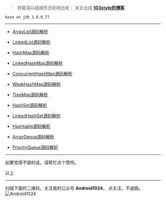 >转载请以链接形式标明出处： 
本文出自:[**103style的博客**](http://blog.csdn.net/lxk_1993) 

`base on jdk_1.8.0_77`

---

* [ArrayList源码解析](https://www.jianshu.com/p/c821a6089c49)

* [LinkedList源码解析](https://www.jianshu.com/p/f1e8e5a83866)

* [HashMap源码解析](https://www.jianshu.com/p/d4fee00fe2f8)

* [LinkedHashMap源码解析](https://www.jianshu.com/p/0025b7229144)

* [ConcurrentHashMap源码解析](https://www.jianshu.com/p/e19d829ca44c)

* [WeakHashMap源码解析](https://www.jianshu.com/p/7530a682db2d)

* [TreeMap源码解析](https://www.jianshu.com/p/f1679ab9ef99)

* [HashSet源码解析](https://www.jianshu.com/p/7b68486427b3)

* [LinkedHashSet源码解析](https://www.jianshu.com/p/e1a1ee38d587)

* [Hashtable源码解析](https://www.jianshu.com/p/92a71173abc4)

* [ArrayDeque源码解析](https://www.jianshu.com/p/059f4ed3c8b5)

* [PriorityQueue源码解析](https://www.jianshu.com/p/1e67f82b7031)


---

如果觉得不错的话，请帮忙点个赞呗。

以上

---

扫描下面的二维码，关注我的公众号 **Android1024**， 点关注，不迷路。
![Android1024](https://upload-images.jianshu.io/upload_images/1709375-84aaffe67e21a7e9.jpg?imageMogr2/auto-orient/strip%7CimageView2/2/w/1240)
